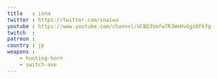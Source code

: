 ```yaml
---
title   : isna
twitter : https://twitter.com/snaiwa
youtube : https://www.youtube.com/channel/UCBQ3Vmfw7RJWeHvGgz6Fkfg
twitch  : 
patreon : 
country : jp
weapons :
    - hunting-horn
    - switch-axe
---
```



